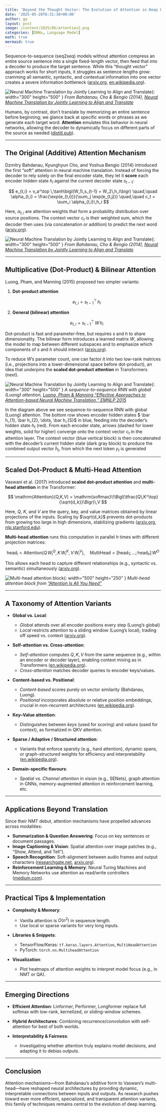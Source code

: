 ```yaml
---
title: 'Beyond the Thought Vector: The Evolution of Attention in Deep Learning'
date: '2025-05-28T6:31:30+00:00'
author: gp
layout: post
image: /content/2025/06/attention2.png
categories: [DNNs, Language Model]
math: true
mermaid: true
---
```


Sequence-to-sequence (seq2seq) models without attention compress an entire source sentence into a single 
fixed-length vector, then feed that into a decoder to produce the target sentence. 
While this “thought vector” approach works for short inputs, 
it struggles as sentence lengths grow: cramming all semantic, syntactic, 
and contextual information into one vector creates a severe information bottleneck ([arxiv.org][1], [en.wikipedia.org][2]).

![Neural Machine Translation by Jointly Learning to Align and Translate](/content/2025/06/attention1.png){: width="300" height="500" }
_From Bahdanau, Cho & Bengio (2014), [Neural Machine Translation by Jointly Learning to Align and Translate][1]_


Humans, by contrast, don’t translate by memorizing an entire sentence before beginning; 
we glance back at specific words or phrases as we generate each target word. **Attention** emulates this 
behavior in neural networks, allowing the decoder to dynamically focus on different parts of the source as 
needed ([distill.pub][3]).

---

## The Original (Additive) Attention Mechanism

Dzmitry Bahdanau, Kyunghyun Cho, and Yoshua Bengio (2014) introduced the first “soft” attention in neural 
machine translation. Instead of forcing the decoder to rely solely on the final encoder state, they 
let it **score** each encoder hidden state $h_i$ against the current decoder state $s_{t-1}$:

$$
e_{t,i} = v_a^\top \,\tanh\bigl(W_1\,s_{t-1} + W_2\,h_i\bigr)
\quad,\quad
\alpha_{t,i} = \frac{\exp(e_{t,i})}{\sum_j \exp(e_{t,j})}
\quad,\quad
c_t = \sum_i \alpha_{t,i}\,h_i
$$

Here, $\alpha_{t,i}$ are attention weights that form a probability distribution over source positions. 
The context vector $c_t$ is their weighted sum, which the decoder then uses (via concatenation or addition) 
to predict the next word ([arxiv.org][4]).

![Neural Machine Translation by Jointly Learning to Align and Translate](/content/2025/06/attention1.png){: width="300" height="500" }
_From Bahdanau, Cho & Bengio (2014), [Neural Machine Translation by Jointly Learning to Align and Translate][1]_

---

## Multiplicative (Dot-Product) & Bilinear Attention

Luong, Pham, and Manning (2015) proposed two simpler variants:

1. **Dot-product attention**

   $$
     e_{t,i} = s_{t-1}^\top\,h_i
   $$
2. **General (bilinear) attention**

   $$
     e_{t,i} = s_{t-1}^\top\,W\,h_i
   $$

Dot-product is fast and parameter-free, but requires $s$ and $h$ to share dimensionality. The bilinear form introduces a learned matrix $W$, allowing the model to map between different subspaces and to emphasize which components of $s$ and $h$ should interact ([arxiv.org][5]).

To reduce $W$’s parameter count, one can factor it into two low-rank matrices (i.e., projections into a lower-dimensional space before dot-product), an idea that underpins the **scaled dot-product attention** in Transformers (next).


![Neural Machine Translation by Jointly Learning to Align and Translate](/content/2025/06/attention2.png){: width="300" height="500" }
_A sequence-to-sequence RNN with global (Luong) attention, [Luong, Pham & Manning “Effective Approaches to Attention-based Neural Machine Translation,” EMNLP 2015][12]_

In the diagram above we see sequence-to-sequence RNN with global (Luong) attention. The bottom row shows encoder 
hidden states $ \bar h_{1}, \bar h_{2}, \dots, \bar h_{S}$ in blue, 
feeding into the decoder’s hidden state $h_{t}$ (red). 
From each encoder state, arrows (dashed for lower weights, solid for higher) converge onto 
the context vector $c_{t}$ in the attention layer. The context vector (blue vertical block) is 
then concatenated with the decoder’s current hidden state (dark gray block) 
to produce the combined output vector $\tilde h_{t}$, from which the next token $y_{t}$ is generated

---

## Scaled Dot-Product & Multi-Head Attention

Vaswani et al. (2017) introduced **scaled dot-product attention** and **multi-head attention** in the Transformer:

$$
\mathrm{Attention}(Q,K,V) = \mathrm{softmax}\!\Bigl(\tfrac{Q\,K^\top}{\sqrt{d_k}}\Bigr)\,V
$$

Here, $Q$, $K$, and $V$ are the query, key, and value matrices obtained by linear projections of the inputs. 
Scaling by $\sqrt{d_k}$ prevents dot-products from growing too large in high dimensions, stabilizing 
gradients ([arxiv.org][6], [nlp.stanford.edu][7]).

**Multi-head attention** runs this computation in parallel $h$ times with different projection matrices:

$$
\mathrm{head}_i = \mathrm{Attention}(Q\,W_i^Q,\,K\,W_i^K,\,V\,W_i^V),
\quad
\mathrm{MultiHead} = \bigl[\mathrm{head}_1; \dots; \mathrm{head}_h\bigr]\,W^O
$$

This allows each head to capture different relationships (e.g., syntactic vs. semantic) simultaneously ([arxiv.org][6]).

![Multi-head attention block](/content/2025/06/attention3.png){: width="500" height="250" }
_Multi-head attention block from [“Attention Is All You Need”][6]_


---

## A Taxonomy of Attention Variants

* **Global vs. Local**:

  * *Global* attends over all encoder positions every step (Luong’s global)
  * *Local* restricts attention to a sliding window (Luong’s local), trading off speed vs. context ([arxiv.org][5]).
* **Self-attention vs. Cross-attention**:

  * *Self-attention* computes $Q,K,V$ from the same sequence (e.g., within an encoder or decoder layer), enabling context mixing as in Transformers ([en.wikipedia.org][2]).
  * *Cross-attention* matches decoder queries to encoder keys/values.
* **Content-based vs. Positional**:

  * *Content-based* scores purely on vector similarity (Bahdanau, Luong).
  * *Positional* incorporates absolute or relative position embeddings, crucial in non-recurrent architectures ([en.wikipedia.org][6]).
* **Key–Value attention**:

  * Distinguishes between *keys* (used for scoring) and *values* (used for context), as formalized in QKV attention.
* **Sparse / Adaptive / Structured attention**:

  * Variants that enforce sparsity (e.g., hard attention), dynamic spans, or graph-structured weights for efficiency and interpretability ([en.wikipedia.org][8]).
* **Domain-specific flavours**:

  * *Spatial vs. Channel attention* in vision (e.g., SENets), graph attention in GNNs, memory-augmented attention in reinforcement learning, etc.

---

## Applications Beyond Translation

Since their NMT debut, attention mechanisms have propelled advances across modalities:

* **Summarization & Question Answering**: Focus on key sentences or document passages.
* **Image Captioning & Vision**: Spatial attention over image patches (e.g., “Show, Attend, and Tell”).
* **Speech Recognition**: Soft-alignment between audio frames and output characters ([researchgate.net][9], [arxiv.org][10]).
* **Reinforcement Learning & Memory**: Neural Turing Machines and Memory Networks use attention as read/write controllers ([medium.com][11]).

---

## Practical Tips & Implementation

* **Complexity & Memory**:

  * Vanilla attention is $O(n^2)$ in sequence length.
  * Use local or sparse variants for very long inputs.
* **Libraries & Snippets**:

  * TensorFlow/Keras: `tf.keras.layers.Attention`, `MultiHeadAttention`
  * PyTorch: `torch.nn.MultiheadAttention`
* **Visualization**:

  * Plot heatmaps of attention weights to interpret model focus (e.g., in NMT or QA).

---

## Emerging Directions

* **Efficient Attention**: Linformer, Performer, Longformer replace full softmax with low-rank, kernelized, or sliding-window schemes.
* **Hybrid Architectures**: Combining recurrence/convolution with self-attention for best of both worlds.
* **Interpretability & Fairness**:

  * Investigating whether attention truly explains model decisions, and adapting it to debias outputs.

---

## Conclusion

Attention mechanisms—from Bahdanau’s additive form to Vaswani’s multi-head—have reshaped neural architectures by providing dynamic, 
interpretable connections between inputs and outputs. As research pushes toward ever more efficient, specialized, 
and transparent attention variants, this family of techniques remains central to the evolution of deep learning.

[1]: https://arxiv.org/abs/1409.0473?utm_source=genmind.ch "Neural Machine Translation by Jointly Learning to Align and ... - arXiv"
[2]: https://en.wikipedia.org/wiki/Transformer_%28deep_learning_architecture%29?utm_source=genmind.ch "Transformer (deep learning architecture)"
[3]: https://distill.pub/2016/augmented-rnns?utm_source=genmind.ch "Attention and Augmented Recurrent Neural Networks - Distill.pub"
[4]: https://arxiv.org/pdf/1409.0473?utm_source=genmind.ch "[PDF] Neural machine translation by - arXiv"
[5]: https://arxiv.org/abs/1508.04025?utm_source=genmind.ch "Effective Approaches to Attention-based Neural Machine Translation"
[6]: https://arxiv.org/pdf/1706.03762?utm_source=genmind.ch "Attention Is All You Need"
[7]: https://nlp.stanford.edu/pubs/emnlp15_attn.pdf?utm_source=genmind.ch "[PDF] Effective Approaches to Attention-based Neural Machine Translation"
[8]: https://en.wikipedia.org/wiki/Attention_%28machine_learning%29?utm_source=genmind.ch "Attention (machine learning)"
[9]: https://www.researchgate.net/publication/265252627_Neural_Machine_Translation_by_Jointly_Learning_to_Align_and_Translate?utm_source=genmind.ch "(PDF) Neural Machine Translation by Jointly Learning to Align and ..."
[10]: https://arxiv.org/abs/1508.04395?utm_source=genmind.ch "End-to-End Attention-based Large Vocabulary Speech Recognition"
[11]: https://medium.com/%40ckyeungac/how-attention-in-neural-network-works-309f2d95b833?utm_source=genmind.ch "How Attention Works in Neural Network? | by Kit Yeung - Medium"
[12]: https://aclanthology.org/D15-1166.pdf "Luong, Pham & Manning “Effective Approaches to Attention-based Neural Machine Translation,” EMNLP 2015"
